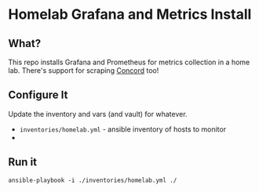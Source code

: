 # Homelab Grafana and Metrics Install

## What?

This repo installs Grafana and Prometheus for metrics collection in
a home lab. There's support for scraping [Concord](https://concord.walmartlabs.com) too!

## Configure It 

Update the inventory and vars (and vault) for whatever.

- `inventories/homelab.yml` - ansible inventory of hosts to monitor
- 

## Run it

```
ansible-playbook -i ./inventories/homelab.yml ./
```